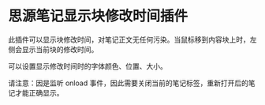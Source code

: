 # 思源笔记显示块修改时间插件

此插件可以显示块修改时间，对笔记正文无任何污染。当鼠标移到内容块上时，左侧会显示当前块的修改时间。

可以设置显示修改时间时的字体颜色、位置、大小。

请注意：因是监听 onload 事件，因此需要关闭当前的笔记标签，重新打开后的笔记才能正确显示。